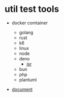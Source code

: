 # util test tools

- docker comtainer
    - golang
    - rust
    - k6
    - linux
    - node
    - deno
        - [jsr](https://jsr.io/docs/using-packages)
    - bun
    - php
    - plantuml
 
- [document](https://deepwiki.com/srrrs-7/util_test/4.1-go-api-architecture)

